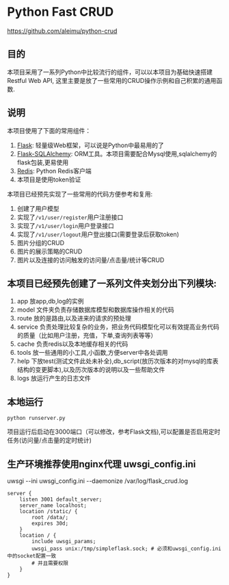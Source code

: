 # Python Fast CRUD

https://github.com/aleimu/python-crud

## 目的

本项目采用了一系列Python中比较流行的组件，可以以本项目为基础快速搭建Restful Web API, 这里主要是放了一些常用的CRUD操作示例和自己积累的通用函数.

## 说明

本项目使用了下面的常用组件：

1. [Flask](https://github.com/pallets/flask): 轻量级Web框架，可以说是Python中最易用的了 
2. [Flask-SQLAlchemy](https://github.com/pallets/flask-sqlalchemy): ORM工具。本项目需要配合Mysql使用,sqlalchemy的flask包装,更易使用
3. [Redis](https://github.com/andymccurdy/redis-py): Python Redis客户端
4. 本项目是使用token验证

本项目已经预先实现了一些常用的代码方便参考和复用:

1. 创建了用户模型
2. 实现了```/v1/user/register```用户注册接口
3. 实现了```/v1/user/login```用户登录接口
4. 实现了```/v1/user/logout```用户登出接口(需要登录后获取token)
5. 图片分组的CRUD
6. 图片的展示策略的CRUD
7. 图片以及连接的访问触发的访问量/点击量/统计等CRUD



## 本项目已经预先创建了一系列文件夹划分出下列模块:

1. app 放app,db,log的实例
2. model 文件夹负责存储数据库模型和数据库操作相关的代码
3. route 放的是路由,以及进来的请求的预处理
4. service 负责处理比较复杂的业务，把业务代码模型化可以有效提高业务代码的质量（比如用户注册，充值，下单,查询列表等等）
5. cache 负责redis以及本地缓存相关的代码
7. tools 放一些通用的小工具,小函数,方便server中各处调用
8. help 下放test(测试文件此处未补全),db_script(放历次版本的对mysql的库表结构的变更脚本),以及历次版本的说明以及一些帮助文件
9. logs 放运行产生的日志文件


## 本地运行

```shell
python runserver.py
```

项目运行后启动在3000端口（可以修改，参考Flask文档),可以配置是否启用定时任务(访问量/点击量的定时统计)

## 生产环境推荐使用nginx代理 uwsgi_config.ini
uwsgi --ini uwsgi_config.ini --daemonize /var/log/flask_crud.log
```
server {
    listen 3001 default_server;
    server_name localhost;
    location /static/ {
        root /data/;
        expires 30d;
    }
    location / {
        include uwsgi_params;
        uwsgi_pass unix:/tmp/simpleflask.sock; # 必须和uwsgi_config.ini 中的socket配置一致
        # 并且需要权限
    }
}
```